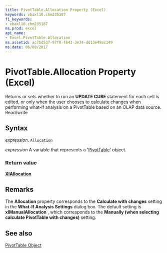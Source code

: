 ```yaml
---
title: PivotTable.Allocation Property (Excel)
keywords: vbaxl10.chm235187
f1_keywords:
- vbaxl10.chm235187
ms.prod: excel
api_name:
- Excel.PivotTable.Allocation
ms.assetid: ac7bd537-97f0-f643-3e34-dd13e49ac149
ms.date: 06/08/2017
---
```



# PivotTable.Allocation Property (Excel)

Returns or sets whether to run an  **UPDATE CUBE** statement for each cell is edited, or only when the user chooses to calculate changes when performing what-if analysis on a PivotTable based on an OLAP data source. Read/write


## Syntax

 _expression_. `Allocation`

 _expression_ A variable that represents a '[PivotTable](Excel.PivotTable.md)' object.


### Return value

 **[XlAllocation](Excel.XlAllocation.md)**


## Remarks

The  **Allocation** property corresponds to the **Calculate with changes** setting in the **What-If Analysis Settings** dialog box. The default setting is **xlManualAllocation** , which corresponds to the **Manually (when selecting calculate PivotTable with changes)** setting.


## See also


[PivotTable Object](Excel.PivotTable.md)

